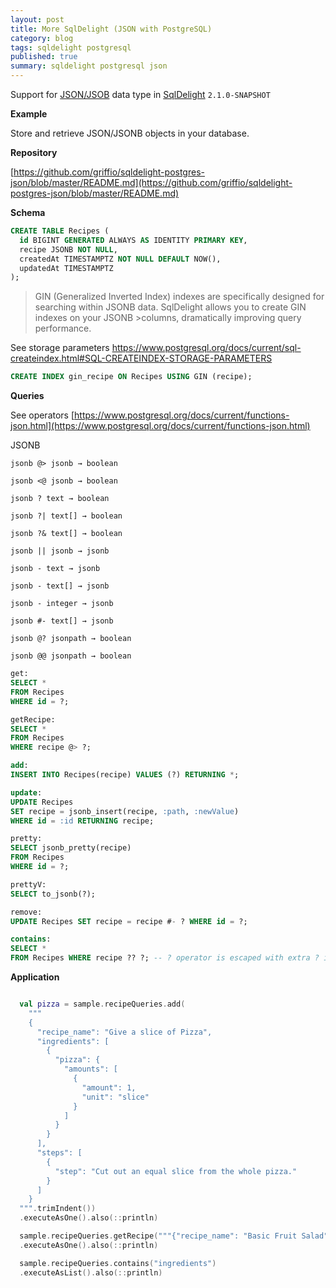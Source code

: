 ```yaml
---
layout: post
title: More SqlDelight (JSON with PostgreSQL)
category: blog
tags: sqldelight postgresql 
published: true
summary: sqldelight postgresql json
---
```


Support for [JSON/JSOB](https://www.postgresql.org/docs/current/datatype-json.html) data type in [SqlDelight](https://cashapp.github.io/sqldelight/2.0.2/) `2.1.0-SNAPSHOT`

**Example**

Store and retrieve JSON/JSONB objects in your database.

**Repository**

[https://github.com/griffio/sqldelight-postgres-json/blob/master/README.md](https://github.com/griffio/sqldelight-postgres-json/blob/master/README.md)

**Schema**

```sql
CREATE TABLE Recipes (
  id BIGINT GENERATED ALWAYS AS IDENTITY PRIMARY KEY,
  recipe JSONB NOT NULL,
  createdAt TIMESTAMPTZ NOT NULL DEFAULT NOW(),
  updatedAt TIMESTAMPTZ
);
```

>GIN (Generalized Inverted Index) indexes are specifically designed for searching within JSONB data. SqlDelight allows you to create GIN indexes on your JSONB >columns, dramatically improving query performance.

See storage parameters [https://www.postgresql.org/docs/current/sql-createindex.html#SQL-CREATEINDEX-STORAGE-PARAMETERS
](https://www.postgresql.org/docs/current/sql-createindex.html#SQL-CREATEINDEX-STORAGE-PARAMETERS)

```sql
CREATE INDEX gin_recipe ON Recipes USING GIN (recipe);
```

**Queries**

See operators [https://www.postgresql.org/docs/current/functions-json.html](https://www.postgresql.org/docs/current/functions-json.html)

JSONB

```
jsonb @> jsonb → boolean

jsonb <@ jsonb → boolean

jsonb ? text → boolean

jsonb ?| text[] → boolean

jsonb ?& text[] → boolean

jsonb || jsonb → jsonb

jsonb - text → jsonb

jsonb - text[] → jsonb

jsonb - integer → jsonb

jsonb #- text[] → jsonb

jsonb @? jsonpath → boolean

jsonb @@ jsonpath → boolean
```

```sql
get:
SELECT *
FROM Recipes
WHERE id = ?;

getRecipe:
SELECT *
FROM Recipes
WHERE recipe @> ?;

add:
INSERT INTO Recipes(recipe) VALUES (?) RETURNING *;

update:
UPDATE Recipes
SET recipe = jsonb_insert(recipe, :path, :newValue)
WHERE id = :id RETURNING recipe;

pretty:
SELECT jsonb_pretty(recipe)
FROM Recipes
WHERE id = ?;

prettyV:
SELECT to_jsonb(?);

remove:
UPDATE Recipes SET recipe = recipe #- ? WHERE id = ?;

contains:
SELECT *
FROM Recipes WHERE recipe ?? ?; -- ? operator is escaped with extra ? in jdbc
```

**Application**

```kotlin

  val pizza = sample.recipeQueries.add(
    """
    {
      "recipe_name": "Give a slice of Pizza",
      "ingredients": [
        {
          "pizza": {
            "amounts": [
              {
                "amount": 1,
                "unit": "slice"
              }
            ]
          }
        }
      ],
      "steps": [
        {
          "step": "Cut out an equal slice from the whole pizza."
        }
      ]
    }
  """.trimIndent())
  .executeAsOne().also(::println)

  sample.recipeQueries.getRecipe("""{"recipe_name": "Basic Fruit Salad"}""")
  .executeAsOne().also(::println)

  sample.recipeQueries.contains("ingredients")
  .executeAsList().also(::println)

```
